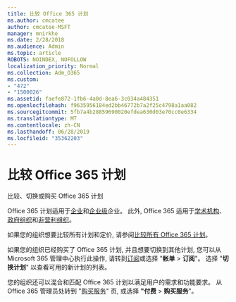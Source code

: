 ```yaml
---
title: 比较 Office 365 计划
ms.author: cmcatee
author: cmcatee-MSFT
manager: mnirkhe
ms.date: 2/28/2018
ms.audience: Admin
ms.topic: article
ROBOTS: NOINDEX, NOFOLLOW
localization_priority: Normal
ms.collection: Adm_O365
ms.custom:
- "472"
- "1500026"
ms.assetid: faefe872-1fb6-4a0d-8ea6-3c034a484351
ms.openlocfilehash: f9635956184ed2bb46772b7a2f25c4798a1aa082
ms.sourcegitcommit: 5fb7a4b28859690020efdea630d03e70cc0e6334
ms.translationtype: MT
ms.contentlocale: zh-CN
ms.lasthandoff: 06/28/2019
ms.locfileid: "35362203"
---
```

# <a name="compare-office-365-plans"></a>比较 Office 365 计划

比较、切换或购买 Office 365 计划
  
Office 365 计划适用于[企业](https://products.office.com/compare-all-microsoft-office-products?tab=2)和[企业级](https://products.office.com/business/compare-more-office-365-for-business-plans)企业。 此外, Office 365 适用于[学术机构](https://products.office.com/academic/compare-office-365-education-plans)、[政府组织](https://products.office.com/government/compare-office-365-government-plans)和[非营利组织](https://products.office.com/nonprofit/office-365-nonprofit-plans-and-pricing?tab=1)。
  
如果您的组织想要比较所有计划和定价, 请参阅[比较所有 Office 365 计划](https://products.office.com/business/compare-more-office-365-for-business-plans)。
  
如果您的组织已经购买了 Office 365 计划, 并且想要切换到其他计划, 您可以从 Microsoft 365 管理中心执行此操作, 请转到[订阅](https://go.microsoft.com/fwlink/p/?linkid=842054)或选择 "**帐单** \> **订阅**"。 选择 "**切换计划**" 以查看可用的新计划的列表。
  
您的组织还可以混合和匹配 Office 365 计划以满足用户的需求和功能要求。 从 Office 365 管理员处转到 "[购买服务](https://go.microsoft.com/fwlink/p/?linkid=868433)" 页, 或选择 **"付费** \> **购买服务**"。
  
